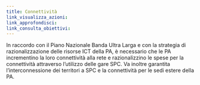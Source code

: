 ```yaml
---
title: Connettività
link_visualizza_azioni:
link_approfondisci:
link_consulta_obiettivi:
---
```


In raccordo con il Piano Nazionale Banda Ultra Larga e con la strategia di
razionalizzazione delle risorse ICT della PA, è necessario che le PA
incrementino la loro connettività alla rete e razionalizzino le spese per la
connettività attraverso l’utilizzo delle gare SPC. Va inoltre garantita
l’interconnessione dei territori a SPC e la connettività per le sedi estere
della PA.
